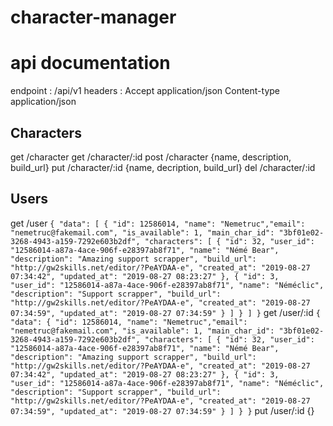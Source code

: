 # character-manager

# api documentation

endpoint : /api/v1
headers :
Accept application/json
Content-type application/json

## Characters

get /character
get /character/:id
post /character {name, description, build_url}
put /character/:id {name, decription, build_url}
del /character/:id

## Users

get /user
`{ "data": [ { "id": 12586014, "name": "Nemetruc","email": "nemetruc@fakemail.com", "is_available": 1, "main_char_id": "3bf01e02-3268-4943-a159-7292e603b2df", "characters": [ { "id": 32, "user_id": "12586014-a87a-4ace-906f-e28397ab8f71", "name": "Némé Bear", "description": "Amazing support scrapper", "build_url": "http://gw2skills.net/editor/?PeAYDAA-e", "created_at": "2019-08-27 07:34:42", "updated_at": "2019-08-27 08:23:27" }, { "id": 3, "user_id": "12586014-a87a-4ace-906f-e28397ab8f71", "name": "Néméclic", "description": "Support scrapper", "build_url": "http://gw2skills.net/editor/?PeAYDAA-e", "created_at": "2019-08-27 07:34:59", "updated_at": "2019-08-27 07:34:59" } ] } ] }`
get /user/:id
`{ "data": { "id": 12586014, "name": "Nemetruc","email": "nemetruc@fakemail.com", "is_available": 1, "main_char_id": "3bf01e02-3268-4943-a159-7292e603b2df", "characters": [ { "id": 32, "user_id": "12586014-a87a-4ace-906f-e28397ab8f71", "name": "Némé Bear", "description": "Amazing support scrapper", "build_url": "http://gw2skills.net/editor/?PeAYDAA-e", "created_at": "2019-08-27 07:34:42", "updated_at": "2019-08-27 08:23:27" }, { "id": 3, "user_id": "12586014-a87a-4ace-906f-e28397ab8f71", "name": "Néméclic", "description": "Support scrapper", "build_url": "http://gw2skills.net/editor/?PeAYDAA-e", "created_at": "2019-08-27 07:34:59", "updated_at": "2019-08-27 07:34:59" } ] } }`
put /user/:id {}
